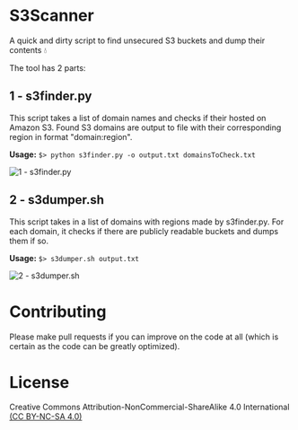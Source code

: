 # S3Scanner

A quick and dirty script to find unsecured S3 buckets and dump their contents :droplet:

The tool has 2 parts:

## 1 - s3finder.py
This script takes a list of domain names and checks if their hosted on Amazon S3. Found S3 domains are output to file with their corresponding region in format "domain:region". 

**Usage:** `$> python s3finder.py -o output.txt domainsToCheck.txt`

![1 - s3finder.py](https://user-images.githubusercontent.com/3712226/30464005-9e8ab0c8-9994-11e7-8757-e32f1db975da.png)

## 2 - s3dumper.sh
This script takes in a list of domains with regions made by s3finder.py. For each domain, it checks if there are publicly readable buckets and dumps them if so. 

**Usage:** `$> s3dumper.sh output.txt`

![2 - s3dumper.sh](https://user-images.githubusercontent.com/3712226/30464321-8e8e6d34-9996-11e7-8739-94f13e082877.png)

# Contributing
Please make pull requests if you can improve on the code at all (which is certain as the code can be greatly optimized).

# License
Creative Commons Attribution-NonCommercial-ShareAlike 4.0 International [(CC BY-NC-SA 4.0)](https://creativecommons.org/licenses/by-nc-sa/4.0/)
